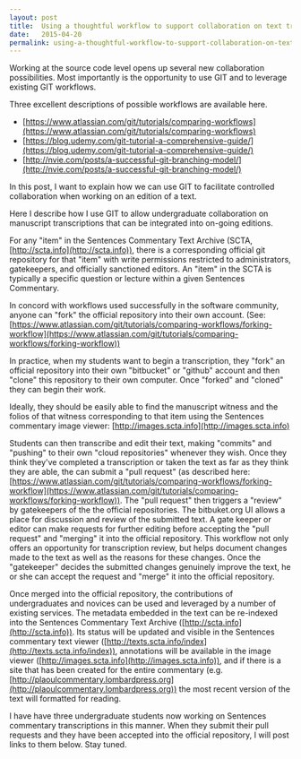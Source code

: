 ```yaml
---
layout: post
title:  Using a thoughtful workflow to support collaboration on text transcriptions
date:   2015-04-20
permalink: using-a-thoughtful-workflow-to-support-collaboration-on-text-transcriptions/
---
```


Working at the source code level opens up several new collaboration possibilities. Most importantly is the opportunity to use GIT and to leverage existing GIT workflows.

Three excellent descriptions of possible workflows are available here.

* [https://www.atlassian.com/git/tutorials/comparing-workflows](https://www.atlassian.com/git/tutorials/comparing-workflows)
* [https://blog.udemy.com/git-tutorial-a-comprehensive-guide/](https://blog.udemy.com/git-tutorial-a-comprehensive-guide/)
* [http://nvie.com/posts/a-successful-git-branching-model/](http://nvie.com/posts/a-successful-git-branching-model/)

In this post, I want to explain how we can use GIT to facilitate controlled collaboration when working on an edition of a text.

Here I describe how I use GIT to allow undergraduate collaboration on manuscript transcriptions that can be integrated into on-going editions.

For any "item" in the Sentences Commentary Text Archive (SCTA, [http://scta.info](http://scta.info)), there is a corresponding official git repository for that "item" with write permissions restricted to administrators, gatekeepers, and officially sanctioned editors. An "item" in the SCTA is typically a specific question or lecture within a given Sentences Commentary.

In concord with workflows used successfully in the software community, anyone can "fork" the official repository into their own account. (See: [https://www.atlassian.com/git/tutorials/comparing-workflows/forking-workflow](https://www.atlassian.com/git/tutorials/comparing-workflows/forking-workflow))

In practice, when my students want to begin a transcription, they "fork" an official repository into their own "bitbucket" or "github" account and then "clone" this repository to their own computer. Once "forked" and "cloned" they can begin their work.

Ideally, they should be easily able to find the manuscript witness and the folios of that witness corresponding to that item using the Sentences commentary image viewer: [http://images.scta.info](http://images.scta.info)

Students can then transcribe and edit their text, making "commits" and "pushing" to their own "cloud repositories" whenever they wish. Once they think they've completed a transcription or taken the text as far as they think they are able, the can submit a "pull request" (as described here: [https://www.atlassian.com/git/tutorials/comparing-workflows/forking-workflow](https://www.atlassian.com/git/tutorials/comparing-workflows/forking-workflow)). The "pull request" then triggers a "review" by gatekeepers of the the official repositories. The bitbuket.org UI allows a place for discussion and review of the submitted text. A gate keeper or editor can make requests for further editing before accepting the "pull request" and "merging" it into the official repository. This workflow not only offers an opportunity for transcription review, but helps document changes made to the text as well as the reasons for these changes. Once the "gatekeeper" decides the submitted changes genuinely improve the text, he or she can accept the request and "merge" it into the official repository.

Once merged into the official repository, the contributions of undergraduates and novices can be used and leveraged by a number of existing services. The metadata embedded in the text can be re-indexed into the Sentences Commentary Text Archive ([http://scta.info](http://scta.info)). Its status will be updated and visible in the Sentences commentary text viewer ([http://texts.scta.info/index](http://texts.scta.info/index)), annotations will be available in the image viewer ([http://images.scta.info](http://images.scta.info)), and if there is a site that has been created for the entire commentary (e.g. [http://plaoulcommentary.lombardpress.org](http://plaoulcommentary.lombardpress.org)) the most recent version of the text will formatted for reading.

I have have three undergraduate students now working on Sentences commentary transcriptions in this manner. When they submit their pull requests and they have been accepted into the official repository, I will post links to them below. Stay tuned.